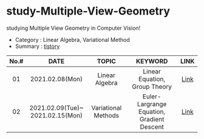 # study-Multiple-View-Geometry
studying Multiple View Geometry in Computer Vision!
  
- Category : Linear Algebra, Variational Method
- Summary : [tistory](https://hello-francis.tistory.com/category/principles/Multiple%20View%20Geometry)

|No.#|DATE|TOPIC|KEYWORD|LINK|
|:---:|:---:|:---:|:---:|:---:|
|01|2021.02.08(Mon)|Linear Algebra|Linear Equation, Group Theory|[Link](  )|
|02|2021.02.09(Tue)~</br>2021.02.15(Mon)|Variational Methods|Euler-Largrange Equation, Gradient Descent|[Link](https://hello-francis.tistory.com/14)|

